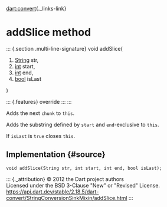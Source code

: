 [dart:convert](../../dart-convert/dart-convert-library){._links-link}

addSlice method
===============

::: {.section .multi-line-signature}
void addSlice(

1.  [String](../../dart-core/string-class) str,
2.  [int](../../dart-core/int-class) start,
3.  [int](../../dart-core/int-class) end,
4.  [bool](../../dart-core/bool-class) isLast

)

::: {.features}
override
:::
:::

Adds the next `chunk` to `this`.

Adds the substring defined by `start` and `end`-exclusive to `this`.

If `isLast` is `true` closes `this`.

Implementation {#source}
--------------

``` {.language-dart data-language="dart"}
void addSlice(String str, int start, int end, bool isLast);
```

::: {._attribution}
© 2012 the Dart project authors\
Licensed under the BSD 3-Clause \"New\" or \"Revised\" License.\
<https://api.dart.dev/stable/2.18.5/dart-convert/StringConversionSinkMixin/addSlice.html>
:::
